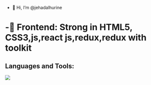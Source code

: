 - 👋 Hi, I’m @jehadalhurine
<h1>-🎨 Frontend: Strong in HTML5, CSS3,js,react js,redux,redux with toolkit</h1>
<h2>Languages and Tools:</h2>
 <a href="https://skillicons.dev">
    <img src="https://skillicons.dev/icons?i=html,css,javascript,python,react," />
  </a>
  



